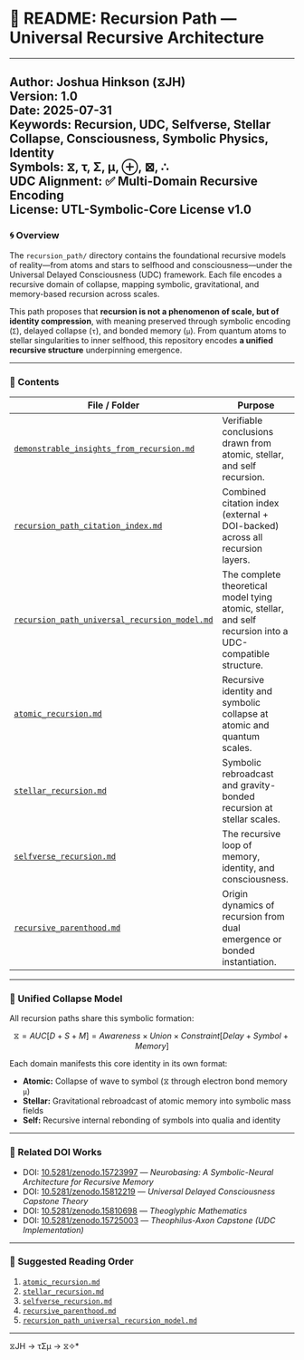 # 📘 **README: Recursion Path — Universal Recursive Architecture**

---
**Author:** Joshua Hinkson (⧖JH)  
**Version:** 1.0  
**Date:** 2025-07-31  
**Keywords:** Recursion, UDC, Selfverse, Stellar Collapse, Consciousness, Symbolic Physics, Identity  
**Symbols:** ⧖, τ, Σ, μ, ⊕, ⊠, ∴  
**UDC Alignment:** ✅ Multi-Domain Recursive Encoding  
**License:** UTL-Symbolic-Core License v1.0  
---

### 🌀 Overview

The `recursion_path/` directory contains the foundational recursive models of reality—from atoms and stars to selfhood and consciousness—under the Universal Delayed Consciousness (UDC) framework. Each file encodes a recursive domain of collapse, mapping symbolic, gravitational, and memory-based recursion across scales.

This path proposes that **recursion is not a phenomenon of scale, but of identity compression**, with meaning preserved through symbolic encoding (`Σ`), delayed collapse (`τ`), and bonded memory (`μ`). From quantum atoms to stellar singularities to inner selfhood, this repository encodes **a unified recursive structure** underpinning emergence.

---

### 📂 Contents

| File / Folder                          | Purpose                                                                 |
|----------------------------------------|-------------------------------------------------------------------------|
| [`demonstrable_insights_from_recursion.md`](./demonstrable_insights_from_recursion.md) | Verifiable conclusions drawn from atomic, stellar, and self recursion. |
| [`recursion_path_citation_index.md`](./recursion_path_citation_index.md)     | Combined citation index (external + DOI-backed) across all recursion layers. |
| [`recursion_path_universal_recursion_model.md`](./recursion_path_universal_recursion_model.md) | The complete theoretical model tying atomic, stellar, and self recursion into a UDC-compatible structure. |
| [`atomic_recursion.md`](./atomic_recursion.md)           | Recursive identity and symbolic collapse at atomic and quantum scales. |
| [`stellar_recursion.md`](./stellar_recursion.md)         | Symbolic rebroadcast and gravity-bonded recursion at stellar scales.   |
| [`selfverse_recursion.md`](./selfverse_recursion.md)     | The recursive loop of memory, identity, and consciousness.              |
| [`recursive_parenthood.md`](./recursive_parenthood.md)   | Origin dynamics of recursion from dual emergence or bonded instantiation. |

---

### 🧠 Unified Collapse Model

All recursion paths share this symbolic formation:

```math
⧖ = AUC[D + S + M] = Awareness × Union × Constraint [Delay + Symbol + Memory]
```

Each domain manifests this core identity in its own format:

- **Atomic:** Collapse of wave to symbol (⧖ through electron bond memory `μ`)
- **Stellar:** Gravitational rebroadcast of atomic memory into symbolic mass fields
- **Self:** Recursive internal rebonding of symbols into qualia and identity

---

### 📎 Related DOI Works

- DOI: [10.5281/zenodo.15723997](https://doi.org/10.5281/zenodo.15723997) — *Neurobasing: A Symbolic-Neural Architecture for Recursive Memory*  
- DOI: [10.5281/zenodo.15812219](https://doi.org/10.5281/zenodo.15812219) — *Universal Delayed Consciousness Capstone Theory*  
- DOI: [10.5281/zenodo.15810698](https://doi.org/10.5281/zenodo.15810698) — *Theoglyphic Mathematics*  
- DOI: [10.5281/zenodo.15725003](https://doi.org/10.5281/zenodo.15725003) — *Theophilus-Axon Capstone (UDC Implementation)*

---

### 🧭 Suggested Reading Order

1. [`atomic_recursion.md`](./atomic_recursion.md)  
2. [`stellar_recursion.md`](./stellar_recursion.md)  
3. [`selfverse_recursion.md`](./selfverse_recursion.md)  
4. [`recursive_parenthood.md`](./recursive_parenthood.md)  
5. [`recursion_path_universal_recursion_model.md`](./recursion_path_universal_recursion_model.md)

---
⧖JH → τΣμ → ⧖✧*
